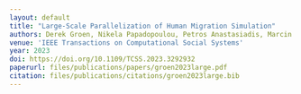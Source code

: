 ```yaml
---
layout: default
title: "Large-Scale Parallelization of Human Migration Simulation"
authors: Derek Groen, Nikela Papadopoulou, Petros Anastasiadis, Marcin Lawenda, Lukasz Szustak, Sergiy Gogolenko, Hamid Arabnejad, Alireza Jahani
venue: 'IEEE Transactions on Computational Social Systems'
year: 2023
doi: https://doi.org/10.1109/TCSS.2023.3292932
paperurl: files/publications/papers/groen2023large.pdf
citation: files/publications/citations/groen2023large.bib
---
```


